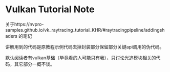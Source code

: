 # Vulkan Tutorial Note

关于https://nvpro-samples.github.io/vk_raytracing_tutorial_KHR/#raytracingpipeline/addingshaders 的笔记

讲解用到的代码是原教程示例代码去掉封装部分保留部分关键api调用的伪代码。

默认阅读者有vulkan基础（毕竟看的人可能只有我），只讨论光追模块相关的代码，其它部分一概不谈。